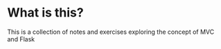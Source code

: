 # What is this?

This is a collection of notes and exercises exploring the concept of MVC and Flask
